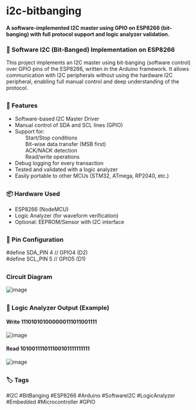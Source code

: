 # i2c-bitbanging
#### A software-implemented I2C master using GPIO on ESP8266 (bit-banging) with full protocol support and logic analyzer validation.
### 🧠 Software I2C (Bit-Banged) Implementation on ESP8266
This project implements an I2C master using bit-banging (software control) over GPIO pins of the ESP8266, written in the Arduino framework. It allows communication with I2C peripherals without using the hardware I2C peripheral, enabling full manual control and deep understanding of the protocol.
##
### 🔧 Features
- Software-based I2C Master Driver  
- Manual control of SDA and SCL lines (GPIO)  
- Support for:<br>
  Start/Stop conditions<br>
  Bit-wise data transfer (MSB first)<br>
  ACK/NACK detection<br>
  Read/write operations<br>
- Debug logging for every transaction  
- Tested and validated with a logic analyzer  
- Easily portable to other MCUs (STM32, ATmega, RP2040, etc.)
##
### 📦 Hardware Used
- ESP8266 (NodeMCU)  
- Logic Analyzer (for waveform verification)  
- Optional: EEPROM/Sensor with I2C interface  
##
### 🔌 Pin Configuration
#define SDA_PIN 4 // GPIO4 (D2)  
#define SCL_PIN 5 // GPIO5 (D1)
##
### Circuit Diagram
![image](https://github.com/user-attachments/assets/c76f2446-2784-4d2d-b883-7a13e4397347)
##
### 🔬 Logic Analyzer Output (Example)
#### Write 111010101000000111011001111

![image](https://github.com/user-attachments/assets/9dd26e29-41f9-4247-a6b3-7029b9a8f845)
#### Read 101001111011100101111111111
![image](https://github.com/user-attachments/assets/3eb68780-0e7b-4b3f-9558-a663a98de7d6)
##
### 🏷️ Tags
#I2C #BitBanging #ESP8266 #Arduino #SoftwareI2C #LogicAnalyzer #Embedded #Microcontroller #GPIO







